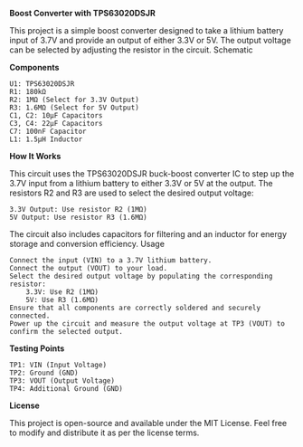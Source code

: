 **Boost Converter with TPS63020DSJR**

This project is a simple boost converter designed to take a lithium battery input of 3.7V and provide an output of either 3.3V or 5V. The output voltage can be selected by adjusting the resistor in the circuit.
Schematic

**Components**

    U1: TPS63020DSJR
    R1: 180kΩ
    R2: 1MΩ (Select for 3.3V Output)
    R3: 1.6MΩ (Select for 5V Output)
    C1, C2: 10µF Capacitors
    C3, C4: 22µF Capacitors
    C7: 100nF Capacitor
    L1: 1.5µH Inductor

**How It Works**

This circuit uses the TPS63020DSJR buck-boost converter IC to step up the 3.7V input from a lithium battery to either 3.3V or 5V at the output. The resistors R2 and R3 are used to select the desired output voltage:

    3.3V Output: Use resistor R2 (1MΩ)
    5V Output: Use resistor R3 (1.6MΩ)

The circuit also includes capacitors for filtering and an inductor for energy storage and conversion efficiency.
Usage

    Connect the input (VIN) to a 3.7V lithium battery.
    Connect the output (VOUT) to your load.
    Select the desired output voltage by populating the corresponding resistor:
        3.3V: Use R2 (1MΩ)
        5V: Use R3 (1.6MΩ)
    Ensure that all components are correctly soldered and securely connected.
    Power up the circuit and measure the output voltage at TP3 (VOUT) to confirm the selected output.

**Testing Points**

    TP1: VIN (Input Voltage)
    TP2: Ground (GND)
    TP3: VOUT (Output Voltage)
    TP4: Additional Ground (GND)

**License**

This project is open-source and available under the MIT License. Feel free to modify and distribute it as per the license terms.
